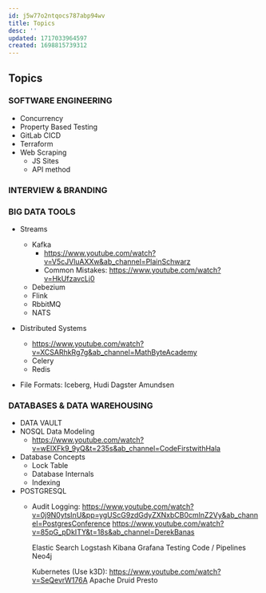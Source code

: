```yaml
---
id: j5w77o2ntqocs787abp94wv
title: Topics
desc: ''
updated: 1717033964597
created: 1698815739312
---
```


## Topics

### SOFTWARE ENGINEERING


- Concurrency
- Property Based Testing
- GitLab CICD
- Terraform
- Web Scraping
  - JS Sites
  - API method

### INTERVIEW & BRANDING

### BIG DATA TOOLS

- Streams
  - Kafka
    - <https://www.youtube.com/watch?v=V5cJVluAXXw&ab_channel=PlainSchwarz>
    - Common Mistakes: <https://www.youtube.com/watch?v=HkUfzavcLj0>
  - Debezium
  - Flink
  - RbbitMQ
  - NATS

- Distributed Systems
  - <https://www.youtube.com/watch?v=XCSARhkRg7g&ab_channel=MathByteAcademy>
  - Celery
  - Redis
- File Formats: Iceberg, Hudi
    Dagster
    Amundsen

### DATABASES & DATA WAREHOUSING

- DATA VAULT
- NOSQL Data Modeling
  - <https://www.youtube.com/watch?v=wElXFk9_9yQ&t=235s&ab_channel=CodeFirstwithHala>
- Database Concepts
  - Lock Table
  - Database Internals
  - Indexing
- POSTGRESQL
  - Audit Logging: <https://www.youtube.com/watch?v=0j9N0ytsInU&pp=ygUScG9zdGdyZXNxbCB0cmlnZ2Vy&ab_channel=PostgresConference>
    <https://www.youtube.com/watch?v=85pG_pDkITY&t=18s&ab_channel=DerekBanas>

    Elastic Search
    Logstash
    Kibana
    Grafana
    Testing Code / Pipelines
    Neo4j
 
    Kubernetes (Use k3D): https://www.youtube.com/watch?v=SeQevrW176A
    Apache Druid
    Presto
   